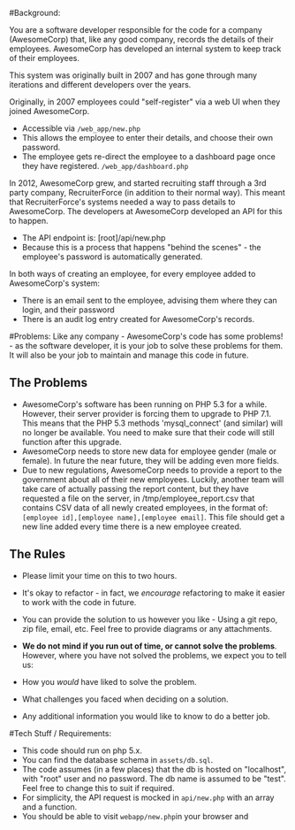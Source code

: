#Background:

You are a software developer responsible for the code for a company (AwesomeCorp) that, like any good company, records the details of their employees. AwesomeCorp has developed an internal system to keep track of their employees. 

This system was originally built in 2007 and has gone through many iterations and different developers over the years. 

Originally, in 2007 employees could "self-register" via a web UI when they joined AwesomeCorp.

 - Accessible via `/web_app/new.php`
 - This allows the employee to enter their details, and choose their own password.
 - The employee gets re-direct the employee to a dashboard page once they have registered. `/web_app/dashboard.php`

In 2012, AwesomeCorp grew, and started recruiting staff through a 3rd party company, RecruiterForce (in addition to their normal way). This meant that RecruiterForce's systems needed a way to pass details to AwesomeCorp. The developers at AwesomeCorp developed an API for this to happen.

 - The API endpoint is: [root]/api/new.php
 - Because this is a process that happens "behind the scenes" - the employee's password is automatically generated.

In both ways of creating an employee, for every employee added to AwesomeCorp's system:

 - There is an email sent to the employee, advising them where they can login, and their password
 - There is an audit log entry created for AwesomeCorp's records.


#Problems:
Like any company - AwesomeCorp's code has some problems! - as the software developer, it is your job to solve these problems for them. It will also be your job to maintain and manage this code in future.  

## The Problems
 - AwesomeCorp's software has been running on PHP 5.3 for a while. However, their server provider is forcing them to upgrade to PHP 7.1. This means that the PHP 5.3 methods 'mysql_connect' (and similar) will no longer be available. You need to make sure that their code will still function after this upgrade.
 - AwesomeCorp needs to store new data for employee gender (male or female). In future the near future, they will be adding even more fields.
 - Due to new regulations, AwesomeCorp needs to provide a report to the government about all of their new employees. Luckily, another team will take care of actually passing the report content, but they have requested a file on the server, in /tmp/employee_report.csv that contains CSV data of all newly created employees, in the format of: `[employee id],[employee name],[employee email]`. This file should get a new line added every time there is a new employee created.

## The Rules
 - Please limit your time on this to two hours.
 - It's okay to refactor - in fact, we _encourage_ refactoring to make it easier to work with the code in future. 
 - You can provide the solution to us however you like - Using a git repo, zip file, email, etc. Feel free to provide diagrams or any attachments.
 
 - **We do not mind if you run out of time, or cannot solve the problems**. However, where you have not solved the problems, we expect you to tell us:
  - How you _would_ have liked to solve the problem.
  - What challenges you faced when deciding on a solution.
  - Any additional information you would like to know to do a better job.
  


#Tech Stuff / Requirements:
- This code should run on php 5.x. 
- You can find the database schema in `assets/db.sql`.
- The code assumes (in a few places) that the db is hosted on "localhost", with "root" user and no password. The db name is assumed to be "test". Feel free to change this to suit if required.
- For simplicity, the API request is mocked in `api/new.php` with an array and a function.
- You should be able to visit `webapp/new.php`in your browser and 




